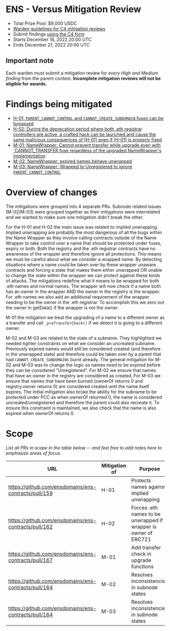 # ENS - Versus Mitigation Review
- Total Prize Pool: $9,000 USDC
- [Warden guidelines for C4 mitigation reviews](https://code4rena.notion.site/Guidelines-for-mitigation-reviews-ed10fc5cfbf640bd8dcec66f38b343c4)
- Submit findings [using the C4 form](https://code4rena.com/contests/2022-12-ens-mitigation-contest/submit)
- Starts December 16, 2022 20:00 UTC
- Ends December 21, 2022 20:00 UTC

## Important note 

Each warden must submit a mitigation review for *every High and Medium finding* from the parent contest. **Incomplete mitigation reviews will not be eligible for awards.**

# Findings being mitigated

- [H-01: `PARENT_CANNOT_CONTROL` and `CANNOT_CREATE_SUBDOMAIN` fuses can be bypassed](https://github.com/code-423n4/2022-11-ens-findings/issues/14)
- [H-02: During the deprecation period where both .eth registrar controllers are active, a crafted hack can be launched and cause the same malicious consequences of [H-01] even if [H-01] is properly fixed](https://github.com/code-423n4/2022-11-ens-findings/issues/16)
- [M-01: NameWrapper: Cannot prevent transfer while upgrade even with `CANNOT_TRANSFER fuse regardless of the upgraded NameWrapper's implementation](https://github.com/code-423n4/2022-11-ens-findings/issues/6)
- [M-02: NameWrapper: expired names behave unwrapped](https://github.com/code-423n4/2022-11-ens-findings/issues/7)
- [M-03: NameWrapper: Wrapped to Unregistered to ignore `PARENT_CANNOT_CONTROL`](https://github.com/code-423n4/2022-11-ens-findings/issues/8)

# Overview of changes

The mitigations were grouped into 4 separate PRs. Subnode related issues (M-02/M-03) were grouped together as their mitigations were interrelated and we wanted to make sure one mitigation didn't break the other.

For the H-01 and H-02 the main issue was related to implied unwrapping. Implied unwrapping are probably the most dangerous of all the bugs within the Name Wrapper as they involve calling contracts outside of the Name Wrapper to take control over a name that should be protected under fuses, expiry or both. Both the registry and the .eth registrar contracts have no awareness of the wrapper and therefore ignore all protections. This means we must be careful about what we consider a wrapped name. By detecting situations where a name *could* be taken over by these wrapper unaware contracts and forcing a state that makes them either unwrapped OR unable to change the state within the wrapper we can protect against these kinds of attacks. The mitigations redefine what it means to be wrapped for both .eth names and normal names. The wrapper will now check if a name both has an owner in the wrapper AND the owner in the registry is the wrapper. For .eth names we also add an additional requirement of the wrapper needing to be the owner in the .eth registrar. To accomplish this we zero out the owner in getData() if the wrapper is not the owner.

M-01 the mitigation we treat the upgrading of a name to a different owner as a transfer and call `_preTransferCheck()` if we detect it is going to a different owner. 

M-02 and M-03 are related to the state of a subname. They highlighted we needed tighter constraints on what we consider an uncreated subname. Previously expired names would still be considered created (and therefore in the unwrapped state) and therefore could be taken over by a parent that had `CANNOT_CREATE_SUBDOMAINS` burnt already. The general mitigation for M-02 and M-03 was to change the logic so names need to be expired before they can be considered "Unregistered". For M-02 we ensure that names that have an owner in the registry are considered as created. For M-03 we ensure that names that have been burned (ownerOf returns 0 and registry.owner returns 0) are considered created until the name itself expires. The initial mitigation also broke the ability for the subname to be protected under PCC as when ownerOf returned 0, the name is considered uncreated/unregistered and therefore the parent could also recreate it. To ensure this constraint is maintained, we also check that the name is also expired when ownerOf returns 0.

# Scope

*List all PRs in scope in the table below -- and feel free to add notes here to emphasize areas of focus.*

| URL | Mitigation of | Purpose | 
| ----------- | ------------- | ----------- |
| https://github.com/ensdomains/ens-contracts/pull/159 | H-01 | Protects names against implied unwrapping | 
| https://github.com/ensdomains/ens-contracts/pull/162 | H-02 | Forces .eth names to be unwrapped if wrapper is owner of ERC721 |
| https://github.com/ensdomains/ens-contracts/pull/167 | M-01 | Add transfer check in upgrade functions |
| https://github.com/ensdomains/ens-contracts/pull/164 | M-02 | Resolves inconsistencies in subnode states |
| https://github.com/ensdomains/ens-contracts/pull/164 | M-03 | Resolves inconsistencies in subnode states |
